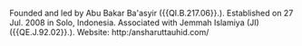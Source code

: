  Founded and led by Abu Bakar Ba'asyir ({{QI.B.217.06}}.). Established on 27 Jul. 
2008 in Solo, Indonesia. Associated with Jemmah Islamiya (JI) ({{QE.J.92.02}}.). 
Website: http:/ansharuttauhid.com/ 
